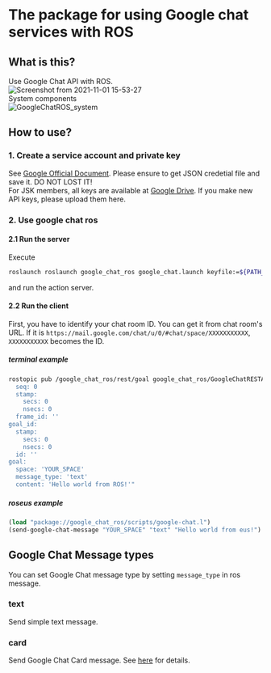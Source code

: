 # The package for using Google chat services with ROS

## What is this?
Use Google Chat API with ROS.  
![Screenshot from 2021-11-01 15-53-27](https://user-images.githubusercontent.com/27789460/139635911-66232c88-d3b9-4d7d-940e-966fbac9d800.png)  
System components  
![GoogleChatROS_system](https://user-images.githubusercontent.com/27789460/139635648-4ddbf9da-90e9-4b87-b958-ca996a8ffc4f.png)

## How to use?
### 1. Create a service account and private key
See [Google Official Document](https://developers.google.com/chat/how-tos/service-accounts#step_1_create_service_account_and_private_key). Please ensure to get JSON credetial file and save it. DO NOT LOST IT!  
For JSK members, all keys are available at [Google Drive](https://drive.google.com/drive/folders/1Enbbta5QuZ-hrUWdTjVDEjDJc3j7Abxo?usp=sharing). If you make new  API keys, please upload them here.

### 2. Use google chat ros
#### 2.1 Run the server
Execute
```bash
roslaunch roslaunch google_chat_ros google_chat.launch keyfile:=${PATH_TO_keyfile.json}
```
and run the action server.

#### 2.2 Run the client
First, you have to identify your chat room ID. You can get it from chat room's URL. If it is `https://mail.google.com/chat/u/0/#chat/space/XXXXXXXXXXX`, `XXXXXXXXXXX` becomes the ID.
##### terminal example
```bash
rostopic pub /google_chat_ros/rest/goal google_chat_ros/GoogleChatRESTActionGoal "header:
  seq: 0
  stamp:
    secs: 0
    nsecs: 0
  frame_id: ''
goal_id:
  stamp:
    secs: 0
    nsecs: 0
  id: ''
goal:
  space: 'YOUR_SPACE'
  message_type: 'text'
  content: 'Hello world from ROS!'"
```
##### roseus example
```lisp
(load "package://google_chat_ros/scripts/google-chat.l")
(send-google-chat-message "YOUR_SPACE" "text" "Hello world from eus!")
```

## Google Chat Message types
You can set Google Chat message type by setting `message_type` in ros message.
### text
Send simple text message.
### card
Send Google Chat Card message.
See [here](https://developers.google.com/chat/api/guides/message-formats/cards) for details.


